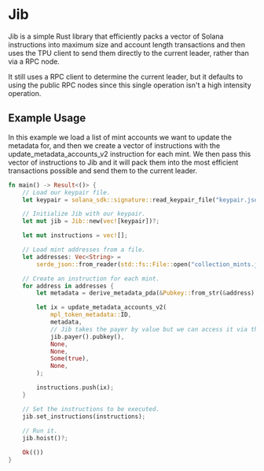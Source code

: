 # Jib

Jib is a simple Rust library that efficiently packs a vector of Solana instructions into maximum size and account length transactions
and then uses the TPU client to send them directly to the current leader, rather than via a RPC node.

It still uses a RPC client to determine the current leader, but it defaults to using the public RPC nodes since this single operation 
isn't a high intensity operation.

## Example Usage

In this example we load a list of mint accounts we want to update the metadata for, and then we create a vector of instructions with the update_metadata_accounts_v2 instruction for each mint. 
We then pass this vector of instructions to Jib and it will pack them into the most efficient transactions possible and send them to the current leader.

```rust
fn main() -> Result<()> {
    // Load our keypair file.
    let keypair = solana_sdk::signature::read_keypair_file("keypair.json").unwrap();

    // Initialize Jib with our keypair.
    let mut jib = Jib::new(vec![keypair])?;

    let mut instructions = vec![];

    // Load mint addresses from a file.
    let addresses: Vec<String> =
        serde_json::from_reader(std::fs::File::open("collection_mints.json")?)?;

    // Create an instruction for each mint.
    for address in addresses {
        let metadata = derive_metadata_pda(&Pubkey::from_str(&address).unwrap());

        let ix = update_metadata_accounts_v2(
            mpl_token_metadata::ID,
            metadata,
            // Jib takes the payer by value but we can access it via this fn.
            jib.payer().pubkey(),
            None,
            None,
            Some(true),
            None,
        );

        instructions.push(ix);
    }

    // Set the instructions to be executed.
    jib.set_instructions(instructions);
    
    // Run it.
    jib.hoist()?;

    Ok(())
}
```
